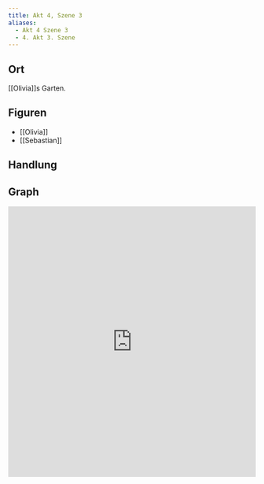 ```yaml
---
title: Akt 4, Szene 3
aliases:
  - Akt 4 Szene 3
  - 4. Akt 3. Szene
---
```

## Ort
[[Olivia]]s Garten.

## Figuren
- [[Olivia]]
- [[Sebastian]]

## Handlung

## Graph
<iframe src="https://catchears.github.io/was-ihr-wollt-graphs/act-4/act-4-scene-3-dark" width=100% height=550 style="border: 0;"></iframe>
